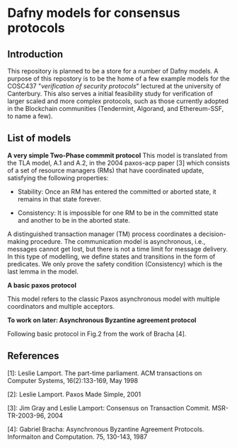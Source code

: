 # Dafny models for consensus protocols
## Introduction
This repository is planned to be a store for a number of Dafny models. A purpose of this repostory is to be the home of a few example models for the COSC437 "_verification of security protocols_" lectured at the university of Canterbury. This also serves a initial feasibility study for verification of larger scaled and more complex protocols, such as those currently adopted in the Blockchain communities (Tendermint, Algorand, and Ethereum-SSF, to name a few).

## List of models
<p> <b>A very simple Two-Phase commmit protocol</b> This model is translated from the TLA model, A.1 and A.2, in the 2004 paxos-acp paper [3] which consists of a set of resource managers (RMs) that have coordinated update, satisfying the following properties: </p>

- Stability: Once an RM has entered the committed or aborted state, it remains in that state forever.

- Consistency: It is impossible for one RM to be in the committed state and another to be in the aborted state.

<p>A distinguished transaction manager (TM) process coordinates a decision-making procedure. The communication model is asynchronous, i.e., messages cannot get lost, but there is not a time limit for message delivery. In this type of modelling, we define states and transitions in the form of predicates. We only prove the safety condition (Consistency) which is the last lemma in the model.</p>

<p><b>A basic paxos protocol</b> </p> <p>This model refers to the classic Paxos asynchronous model with multiple coordinators and multiple acceptors.</p>

<p><b>To work on later: Asynchronous Byzantine agreement protocol</b> </p>

<p>Following basic protocol in Fig.2 from the work of Bracha [4].</p>


## References

[1]: Leslie Lamport. The part-time parliament. ACM transactions on Computer Systems, 16(2):133-169, May 1998

[2]: Leslie Lamport. Paxos Made Simple, 2001

[3]: Jim Gray and Leslie Lamport: Consensus on Transaction Commit. MSR-TR-2003-96, 2004

[4]: Gabriel Bracha: Asynchronous Byzantine Agreement Protocols. Informaiton and Computation. 75, 130-143, 1987
